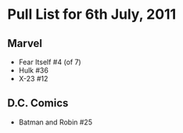 # Pull List for 6th July, 2011

## Marvel

* Fear Itself #4 (of 7)
* Hulk #36
* X-23 #12

## D.C. Comics

* Batman and Robin #25

